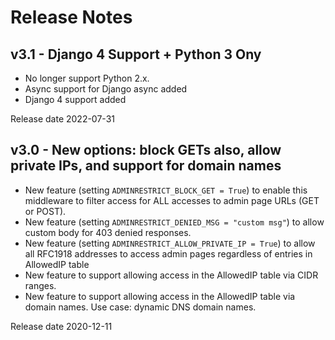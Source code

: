 #  Release Notes

## v3.1 - Django 4 Support + Python 3 Ony

* No longer support Python 2.x.
* Async support for Django async added
* Django 4 support added

Release date 2022-07-31

## v3.0 - New options: block GETs also, allow private IPs, and support for domain names

* New feature (setting `ADMINRESTRICT_BLOCK_GET = True`) to enable this middleware to filter access for ALL accesses to admin page URLs (GET or POST).
* New feature (setting `ADMINRESTRICT_DENIED_MSG = "custom msg"`) to allow custom body for 403 denied responses.
* New feature (setting `ADMINRESTRICT_ALLOW_PRIVATE_IP = True`) to allow all RFC1918 addresses to access admin pages regardless of entries in AllowedIP table
* New feature to support allowing access in the AllowedIP table via CIDR ranges.
* New feature to support allowing access in the AllowedIP table via domain names. Use case: dynamic DNS domain names.

Release date 2020-12-11
